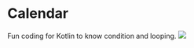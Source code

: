 # Calendar
Fun coding for Kotlin to know condition and looping.
<img src="Calendar/Screen Shot 2018-08-13 at 12.39.13 PM.png"/>
